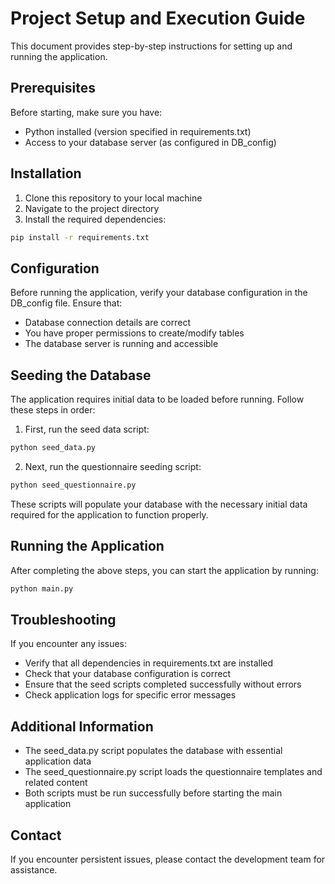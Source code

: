 # Project Setup and Execution Guide

This document provides step-by-step instructions for setting up and running the application.

## Prerequisites

Before starting, make sure you have:
- Python installed (version specified in requirements.txt)
- Access to your database server (as configured in DB_config)

## Installation

1. Clone this repository to your local machine
2. Navigate to the project directory
3. Install the required dependencies:

```bash
pip install -r requirements.txt
```

## Configuration

Before running the application, verify your database configuration in the DB_config file. Ensure that:
- Database connection details are correct
- You have proper permissions to create/modify tables
- The database server is running and accessible

## Seeding the Database

The application requires initial data to be loaded before running. Follow these steps in order:

1. First, run the seed data script:

```bash
python seed_data.py
```

2. Next, run the questionnaire seeding script:

```bash
python seed_questionnaire.py
```

These scripts will populate your database with the necessary initial data required for the application to function properly.

## Running the Application

After completing the above steps, you can start the application by running:

```bash
python main.py
```

## Troubleshooting

If you encounter any issues:
- Verify that all dependencies in requirements.txt are installed
- Check that your database configuration is correct
- Ensure that the seed scripts completed successfully without errors
- Check application logs for specific error messages

## Additional Information

- The seed_data.py script populates the database with essential application data
- The seed_questionnaire.py script loads the questionnaire templates and related content
- Both scripts must be run successfully before starting the main application

## Contact

If you encounter persistent issues, please contact the development team for assistance.
